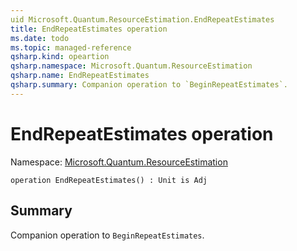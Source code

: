 ```yaml
---
uid Microsoft.Quantum.ResourceEstimation.EndRepeatEstimates
title: EndRepeatEstimates operation
ms.date: todo
ms.topic: managed-reference
qsharp.kind: opeartion
qsharp.namespace: Microsoft.Quantum.ResourceEstimation
qsharp.name: EndRepeatEstimates
qsharp.summary: Companion operation to `BeginRepeatEstimates`.
---
```


# EndRepeatEstimates operation

Namespace: [Microsoft.Quantum.ResourceEstimation](xref:Microsoft.Quantum.ResourceEstimation)

```qsharp
operation EndRepeatEstimates() : Unit is Adj
```

## Summary

Companion operation to `BeginRepeatEstimates`.
